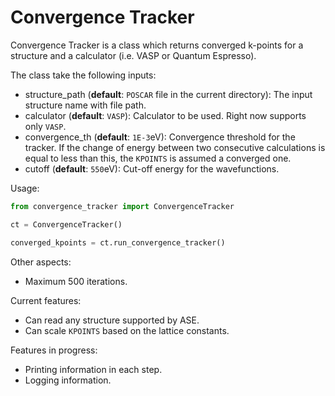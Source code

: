 
Convergence Tracker
===================

Convergence Tracker is a class which returns converged k-points for a structure
and a calculator (i.e. VASP or Quantum Espresso).

The class take the following inputs:

* structure_path (**default**: `POSCAR` file in the current directory): The input structure name with file path.
* calculator (**default**: `VASP`): Calculator to be used. Right now supports only `VASP`.
* convergence_th (**default**: `1E-3`eV): Convergence threshold for the tracker. If the change of energy between two consecutive calculations is equal to less than this, the `KPOINTS` is assumed a converged one.
* cutoff (**default**: `550`eV): Cut-off energy for the wavefunctions.

Usage:
```python
from convergence_tracker import ConvergenceTracker

ct = ConvergenceTracker()

converged_kpoints = ct.run_convergence_tracker()
```

Other aspects:

* Maximum 500 iterations.

Current features:

* Can read any structure supported by ASE.
* Can scale `KPOINTS` based on the lattice constants.

Features in progress:

* Printing information in each step.
* Logging information.
